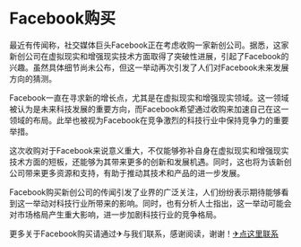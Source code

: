 # Facebook购买

最近有传闻称，社交媒体巨头Facebook正在考虑收购一家新创公司。据悉，这家新创公司在虚拟现实和增强现实技术方面取得了突破性进展，引起了Facebook的兴趣。虽然具体细节尚未公布，但这一举动再次引发了人们对Facebook未来发展方向的猜测。

Facebook一直在寻求新的增长点，尤其是在虚拟现实和增强现实领域。这一领域被认为是未来科技发展的重要方向，而Facebook希望通过收购来加速自己在这一领域的布局。此举也被视为Facebook在竞争激烈的科技行业中保持竞争力的重要举措。

这次收购对于Facebook来说意义重大，不仅能够弥补自身在虚拟现实和增强现实技术方面的短板，还能够为其带来更多的创新和发展机遇。同时，这也将为该新创公司带来更多资源和支持，有助于推动其技术和产品的进一步发展。

Facebook购买新创公司的传闻引发了业界的广泛关注，人们纷纷表示期待能够看到这一举动对科技行业所带来的影响。同时，也有分析人士指出，这一举动可能会对市场格局产生重大影响，进一步加剧科技行业的竞争格局。

更多关于Facebook购买请通过✈与我们联系，感谢阅读，谢谢！[✈点这里联系](https://ss.k02.cc)